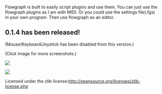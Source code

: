 Flowgraph is built to easily script plugins and use them.
You can just use the flowgraph plugins as I am with MIDI.
Or you could use the settings file(.fgs) in your own program. Then use flowgraph as an editor.

## 0.1.4 has been released! ##
(Mouse/Keyboard/Joystick has been disabled from this version.)

(Click image for more screenshots.)

<a href='http://picasaweb.google.com/raymondellis89/Flowgraph02'><img src='https://lh6.googleusercontent.com/-co6hbLingu4/Tuc24aYhemI/AAAAAAAAAdY/cKWLVLXHbLw/s800/play.fgs%252520-%252520Flowgraph%252520v0.1.4.0%25252012132011%25252032810%252520AM.jpg' /></a>

[![](https://www.paypal.com/en_US/i/btn/btn_donate_LG.gif)](https://www.paypal.com/cgi-bin/webscr?cmd=_s-xclick&hosted_button_id=GKPNC9ERAN5FQ)

Licensed under the zlib license:http://opensource.org/licenses/zlib-license.php